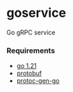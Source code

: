 # goservice

Go gRPC service

### Requirements
- [go 1.21](https://go.dev/dl)
- [protobuf](https://grpc.io/docs/protoc-installation)
- [protoc-gen-go](https://grpc.io/docs/languages/go/quickstart)
